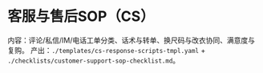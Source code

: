 # 客服与售后SOP（CS）

内容：评论/私信/IM/电话工单分类、话术与转单、换尺码与改衣协同、满意度与复购。
产出：`./templates/cs-response-scripts-tmpl.yaml` + `./checklists/customer-support-sop-checklist.md`。
